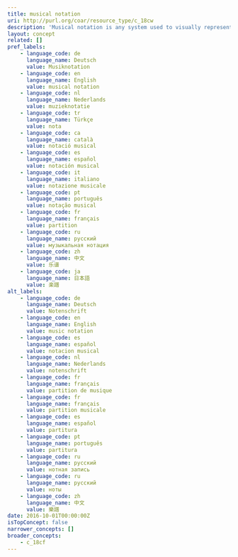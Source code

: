 ```yaml
---
title: musical notation
uri: http://purl.org/coar/resource_type/c_18cw
description: 'Musical notation is any system used to visually represent aurally perceived music through the use of written symbols, including ancient or modern musical symbols. [Source: https://en.wikipedia.org/wiki/Musical_notation]'
layout: concept
related: []
pref_labels:
    - language_code: de
      language_name: Deutsch
      value: Musiknotation
    - language_code: en
      language_name: English
      value: musical notation
    - language_code: nl
      language_name: Nederlands
      value: muzieknotatie
    - language_code: tr
      language_name: Türkçe
      value: nota
    - language_code: ca
      language_name: català
      value: notació musical
    - language_code: es
      language_name: español
      value: notación musical
    - language_code: it
      language_name: italiano
      value: notazione musicale
    - language_code: pt
      language_name: português
      value: notação musical
    - language_code: fr
      language_name: français
      value: partition
    - language_code: ru
      language_name: русский
      value: музыкальная нотация
    - language_code: zh
      language_name: 中文
      value: 乐谱
    - language_code: ja
      language_name: 日本語
      value: 楽譜
alt_labels:
    - language_code: de
      language_name: Deutsch
      value: Notenschrift
    - language_code: en
      language_name: English
      value: music notation
    - language_code: es
      language_name: español
      value: notacion musical
    - language_code: nl
      language_name: Nederlands
      value: notenschrift
    - language_code: fr
      language_name: français
      value: partition de musique
    - language_code: fr
      language_name: français
      value: partition musicale
    - language_code: es
      language_name: español
      value: partitura
    - language_code: pt
      language_name: português
      value: partitura
    - language_code: ru
      language_name: русский
      value: нотная запись
    - language_code: ru
      language_name: русский
      value: ноты
    - language_code: zh
      language_name: 中文
      value: 樂譜
date: 2016-10-01T00:00:00Z
isTopConcept: false
narrower_concepts: []
broader_concepts:
    - c_18cf
---
```


